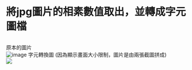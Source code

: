 # 將jpg圖片的相素數值取出，並轉成字元圖檔


## 
原本的圖片  
![image](https://user-images.githubusercontent.com/45085286/137494327-506b2945-19db-4a18-9ae0-489426d70769.png)
字元轉換圖 (因為顯示畫面大小限制，圖片是由兩張截圖拼成)   
![](https://playlab.computing.ncku.edu.tw:3001/uploads/upload_d6a0cb811fb33adc1dd6e51545ed92fd.png)

